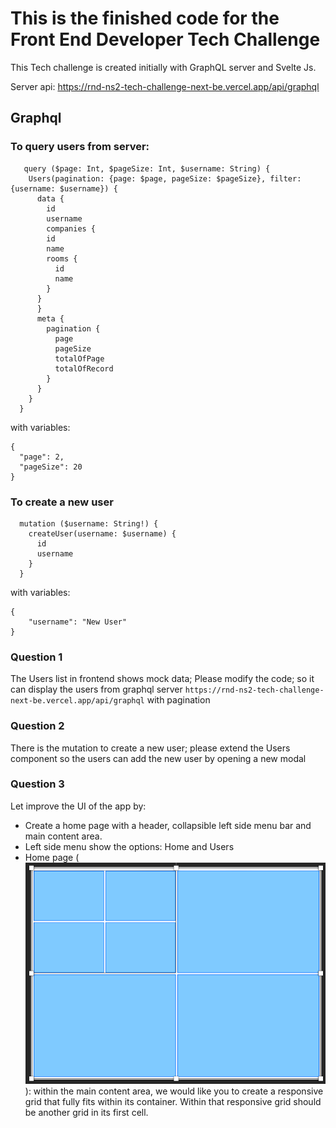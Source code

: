 # This is the finished code for the Front End Developer Tech Challenge

This Tech challenge is created initially with GraphQL server and Svelte Js. 

Server api: https://rnd-ns2-tech-challenge-next-be.vercel.app/api/graphql

## Graphql

### To query users from server:

```
   query ($page: Int, $pageSize: Int, $username: String) {
    Users(pagination: {page: $page, pageSize: $pageSize}, filter: {username: $username}) {
      data {
        id
        username
        companies {
        id
        name
        rooms {
          id
          name
        }
      }
      }
      meta {
        pagination {
          page
          pageSize
          totalOfPage
          totalOfRecord
        }
      }
    }
  }
```
with variables:
```
{
  "page": 2,
  "pageSize": 20
}
```

### To create a new user
```
  mutation ($username: String!) {
    createUser(username: $username) {
      id
      username
    }
  }
```
with variables:
```
{
	"username": "New User"
}
```

### Question 1

The Users list in frontend shows mock data; Please modify the code; so it can display the users from graphql server `https://rnd-ns2-tech-challenge-next-be.vercel.app/api/graphql` with pagination

### Question 2

There is the mutation to create a new user; please extend the Users component so the users can add the new user by opening a new modal

### Question 3

Let improve the UI of the app by:
- Create a home page with a header, collapsible left side menu bar and main content area.
- Left side menu show the options: Home and Users
- Home page (![Homepage](homepage.png) ): within the main content area, we would like you to create a responsive grid that fully fits within its container. Within that responsive grid should be another grid in its first cell.


